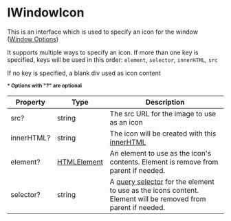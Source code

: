 # IWindowIcon

This is an interface which is used to specify an icon for the window ([Window Options](https://github.com/nik-m2/window-modal/blob/master/docs/options.md)) 

It supports multiple ways to specify an icon. If more than one key is specified, keys will be used in this order:
`element`, `selector`, `innerHTML`, `src`

If no key is specified, a blank div used as icon content

<b><sub>* Options with "?" are optional</sub></b>

| Property | Type | Description |
| ------------- | ------------- | ----- |
| src? | string | The src URL for the image to use as an icon |
| innerHTML? | string | The icon will be created with this [innerHTML](https://developer.mozilla.org/en-US/docs/Web/API/Element/innerHTML) |
| element? | [HTMLElement](https://developer.mozilla.org/en-US/docs/Web/API/HTMLElement) | An element to use as the icon's contents. Element is remove from parent if needed. |
| selector? | string | A [query selector](https://developer.mozilla.org/en-US/docs/Web/API/Document/querySelector) for the element to use as the icons content. Element will be removed from parent if needed. |
